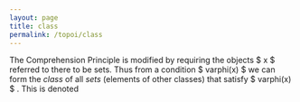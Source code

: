 ```yaml
---
layout: page
title: class
permalink: /topoi/class
---
```

The Comprehension Principle is modified by requiring the objects $ x $ referred to there to be sets. Thus from a condition $ varphi(x) $ we can form the _class_ of all _sets_ (elements of other classes) that satisfy $ varphi(x) $ . This is denoted
